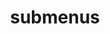 ---
layout: page
title: submenus
nav: false
# nav_order:
dropdown: true
children: 
    - title: publications
      permalink: /publications/
    - title: divider
    - title: projects
      permalink: /projects/
---